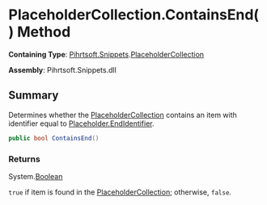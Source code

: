 # PlaceholderCollection\.ContainsEnd\(\) Method

**Containing Type**: [Pihrtsoft.Snippets](../../README.md)\.[PlaceholderCollection](../README.md)

**Assembly**: Pihrtsoft\.Snippets\.dll

## Summary

Determines whether the [PlaceholderCollection](../README.md) contains an item with identifier equal to [Placeholder.EndIdentifier](../../Placeholder/EndIdentifier/README.md)\.

```csharp
public bool ContainsEnd()
```

### Returns

System\.[Boolean](https://docs.microsoft.com/en-us/dotnet/api/system.boolean)

`true` if item is found in the [PlaceholderCollection](../README.md); otherwise, `false`\.